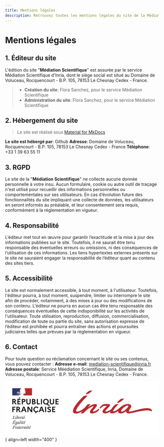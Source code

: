 ```yaml
---
title: Mentions légales
description: Retrouvez toutes les mentions légales du site de la Médiation Scientifique d'Inria.
---
```


# Mentions légales

## 1. Éditeur du site

L'édition du site "**Médiation Scientifique**" est assurée par le service Médiation Scientifique d'Inria, dont le siège social est situé au Domaine de Voluceau, Rocquencourt - B.P. 105, 78153 Le Chesnay Cedex - France.

> - **Création du site**: Flora Sanchez, pour le service Médiation Scientifique
> - **Administration du site**: Flora Sanchez, pour le service Médiation Scientifique

## 2. Hébergement du site

> Le site est réalisé sous [Material for MkDocs](https://squidfunk.github.io/mkdocs-material/) 

**Le site est hébergé par**: Github
**Adresse**: Domaine de Voluceau, Rocquencourt - B.P. 105, 78153 Le Chesnay Cedex - France
**Téléphone**: +33 1 39 63 55 11


## 3. RGPD

Le site de la "**Médiation Scientifique**" ne collecte aucune donnée personnelle à votre insu.
Aucun formulaire, cookie ou autre outil de traçage n'est utilisé pour recueillir des informations personnelles ou comportementales sur ses utilisateurs.
En cas d’évolution future des fonctionnalités du site impliquant une collecte de données, les utilisateurs en seront informés au préalable, et leur consentement sera requis, conformément à la réglementation en vigueur.

## 4. Responsabilité

L’éditeur met tout en œuvre pour garantir l’exactitude et la mise à jour des informations publiées sur le site. Toutefois, il ne saurait être tenu responsable des éventuelles erreurs ou omissions, ni des conséquences de l’utilisation de ces informations.
Les liens hypertextes externes présents sur le site ne sauraient engager la responsabilité de l’éditeur quant au contenu des sites tiers.

## 5. Accessibilité

Le site est normalement accessible, à tout moment, à l'utilisateur. Toutefois, l'éditeur pourra, à tout moment, suspendre, limiter ou interrompre le site afin de procéder, notamment, à des mises à jour ou des modifications de son contenu. L'éditeur ne pourra en aucun cas être tenu responsable des conséquences éventuelles de cette indisponibilité sur les activités de l'utilisateur.
Toute utilisation, reproduction, diffusion, commercialisation, modification de toute ou partie du site, sans autorisation expresse de l’éditeur est prohibée et pourra entraîner des actions et poursuites judiciaires telles que prévues par la règlementation en vigueur.

## 6. Contact

Pour toute question ou réclamation concernant le site ou ses contenus, vous pouvez contacter :
**Adresse e-mail**: mediation-scientifique@inria.fr
**Adresse postale**: Service Méédiation Scientifique, Inria, Domaine de Voluceau, Rocquencourt - B.P. 105, 78153 Le Chesnay Cedex - France.


![Image](../assets/logo-inria-rf.png){ align=left width="400" }
